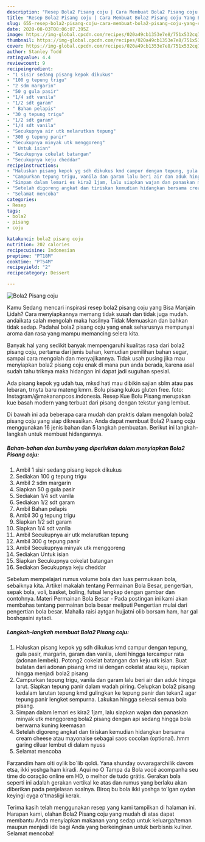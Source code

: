 ```yaml
---
description: "Resep Bola2 Pisang coju | Cara Membuat Bola2 Pisang coju Yang Enak dan Simpel"
title: "Resep Bola2 Pisang coju | Cara Membuat Bola2 Pisang coju Yang Enak dan Simpel"
slug: 655-resep-bola2-pisang-coju-cara-membuat-bola2-pisang-coju-yang-enak-dan-simpel
date: 2020-08-03T08:06:07.395Z
image: https://img-global.cpcdn.com/recipes/020a49cb1353e7e8/751x532cq70/bola2-pisang-coju-foto-resep-utama.jpg
thumbnail: https://img-global.cpcdn.com/recipes/020a49cb1353e7e8/751x532cq70/bola2-pisang-coju-foto-resep-utama.jpg
cover: https://img-global.cpcdn.com/recipes/020a49cb1353e7e8/751x532cq70/bola2-pisang-coju-foto-resep-utama.jpg
author: Stanley Todd
ratingvalue: 4.4
reviewcount: 9
recipeingredient:
- "1 sisir sedang pisang kepok dikukus"
- "100 g tepung trigu"
- "2 sdm margarin"
- "50 g gula pasir"
- "1/4 sdt vanila"
- "1/2 sdt garam"
- " Bahan pelapis"
- "30 g tepung trigu"
- "1/2 sdt garam"
- "1/4 sdt vanila"
- "Secukupnya air utk melarutkan tepung"
- "300 g tepung panir"
- "Secukupnya minyak utk menggoreng"
- " Untuk isian"
- "Secukupnya cokelat batangan"
- "Secukupnya keju cheddar"
recipeinstructions:
- "Haluskan pisang kepok yg sdh dikukus kmd campur dengan tepung, gula pasir, margarin, garam dan vanila, uleni hingga tercampur rata (adonan lembek). Potong2 cokelat batangan dan keju utk isian. Buat bulatan dari adonan pisang kmd isi dengan cokelat atau keju, rapikan hingga menjadi bola2 pisang"
- "Campurkan tepung trigu, vanila dan garam lalu beri air dan aduk hingga larut. Siapkan tepung panir dalam wadah piring. Celupkan bola2 pisang kedalam larutan tepung kmd gulingkan ke tepung panir dan tekan2 agar tepung panir lengket sempurna. Lakukan hingga selesai semua bola pisang."
- "Simpan dalam lemari es kira2 1jam, lalu siapkan wajan dan panaskan minyak utk menggoreng bola2 pisang dengan api sedang hingga bola berwarna kuning keemasan"
- "Setelah digoreng angkat dan tiriskan kemudian hidangkan bersama cream cheese atau mayonaise sebagai saos cocolan (optional)..hmm garing diluar lembut di dalam nyuss"
- "Selamat mencoba"
categories:
- Resep
tags:
- bola2
- pisang
- coju

katakunci: bola2 pisang coju 
nutrition: 202 calories
recipecuisine: Indonesian
preptime: "PT18M"
cooktime: "PT54M"
recipeyield: "2"
recipecategory: Dessert

---
```



![Bola2 Pisang coju](https://img-global.cpcdn.com/recipes/020a49cb1353e7e8/751x532cq70/bola2-pisang-coju-foto-resep-utama.jpg)

Kamu Sedang mencari inspirasi resep bola2 pisang coju yang Bisa Manjain Lidah? Cara menyiapkannya memang tidak susah dan tidak juga mudah. andaikata salah mengolah maka hasilnya Tidak Memuaskan dan bahkan tidak sedap. Padahal bola2 pisang coju yang enak seharusnya mempunyai aroma dan rasa yang mampu memancing selera kita.

Banyak hal yang sedikit banyak mempengaruhi kualitas rasa dari bola2 pisang coju, pertama dari jenis bahan, kemudian pemilihan bahan segar, sampai cara mengolah dan menyajikannya. Tidak usah pusing jika mau menyiapkan bola2 pisang coju enak di mana pun anda berada, karena asal sudah tahu triknya maka hidangan ini dapat jadi suguhan spesial.

Ada pisang kepok yg udah tua, mksd hati mau dibikin sajian sblm atau pas lebaran, trnyta baru mateng kmrn. Bolu pisang kukus gluten free. foto: Instagram/@makananpcos.indonesia. Resep Kue Bolu Pisang merupakan kue basah modern yang terbuat dari pisang dengan tekstur yang lembut.


Di bawah ini ada beberapa cara mudah dan praktis dalam mengolah bola2 pisang coju yang siap dikreasikan. Anda dapat membuat Bola2 Pisang coju menggunakan 16 jenis bahan dan 5 langkah pembuatan. Berikut ini langkah-langkah untuk membuat hidangannya.

<!--inarticleads1-->

##### Bahan-bahan dan bumbu yang diperlukan dalam menyiapkan Bola2 Pisang coju:

1. Ambil 1 sisir sedang pisang kepok dikukus
1. Sediakan 100 g tepung trigu
1. Ambil 2 sdm margarin
1. Siapkan 50 g gula pasir
1. Sediakan 1/4 sdt vanila
1. Sediakan 1/2 sdt garam
1. Ambil  Bahan pelapis
1. Ambil 30 g tepung trigu
1. Siapkan 1/2 sdt garam
1. Siapkan 1/4 sdt vanila
1. Ambil Secukupnya air utk melarutkan tepung
1. Ambil 300 g tepung panir
1. Ambil Secukupnya minyak utk menggoreng
1. Sediakan  Untuk isian
1. Siapkan Secukupnya cokelat batangan
1. Sediakan Secukupnya keju cheddar


Sebelum mempelajari rumus volume bola dan luas permukaan bola, sebaiknya kita. Artikel makalah tentang Permainan Bola Besar, pengertian, sepak bola, voli, basket, boling, futsal lengkap dengan gambar dan contohnya. Materi Permainan Bola Besar - Pada postingan ini kami akan membahas tentang permainan bola besar meliputi Pengertian mulai dari pengertian bola besar. Mahalla raisi aytgan hujjatni olib borsam ham, har gal boshqasini aytadi. 

<!--inarticleads2-->

##### Langkah-langkah membuat Bola2 Pisang coju:

1. Haluskan pisang kepok yg sdh dikukus kmd campur dengan tepung, gula pasir, margarin, garam dan vanila, uleni hingga tercampur rata (adonan lembek). Potong2 cokelat batangan dan keju utk isian. Buat bulatan dari adonan pisang kmd isi dengan cokelat atau keju, rapikan hingga menjadi bola2 pisang
1. Campurkan tepung trigu, vanila dan garam lalu beri air dan aduk hingga larut. Siapkan tepung panir dalam wadah piring. Celupkan bola2 pisang kedalam larutan tepung kmd gulingkan ke tepung panir dan tekan2 agar tepung panir lengket sempurna. Lakukan hingga selesai semua bola pisang.
1. Simpan dalam lemari es kira2 1jam, lalu siapkan wajan dan panaskan minyak utk menggoreng bola2 pisang dengan api sedang hingga bola berwarna kuning keemasan
1. Setelah digoreng angkat dan tiriskan kemudian hidangkan bersama cream cheese atau mayonaise sebagai saos cocolan (optional)..hmm garing diluar lembut di dalam nyuss
1. Selamat mencoba


Farzandim ham olti oylik bo`lib qoldi. Yana shunday ovvaragarchilik davom etsa, ikki yoshga ham kiradi. Aqui no O Tampa da Bola você acompanha seu time do coração online em HD, o melhor de tudo grátis. Gerakan bola seperti ini adalah gerakan vertikal ke atas dan rumus yang berlaku akan diberikan pada penjelasan soalnya. Biroq bu bola ikki yoshga to&#39;lgan oydan keyingi oyga o&#39;tmasligi kerak. 

Terima kasih telah menggunakan resep yang kami tampilkan di halaman ini. Harapan kami, olahan Bola2 Pisang coju yang mudah di atas dapat membantu Anda menyiapkan makanan yang sedap untuk keluarga/teman maupun menjadi ide bagi Anda yang berkeinginan untuk berbisnis kuliner. Selamat mencoba!
